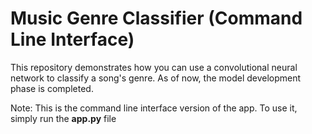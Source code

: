 # Music Genre Classifier (Command Line Interface)

This repository demonstrates how you can use a convolutional neural network to classify a song's genre. As of now, the model development phase is completed.

Note: This is the command line interface version of the app. To use it, simply run the **app.py** file
